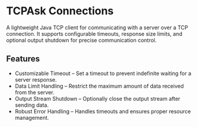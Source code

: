 # TCPAsk Connections 

A lightweight Java TCP client for communicating with a server over a TCP connection. It supports configurable timeouts, response size limits, and optional output shutdown for precise communication control.

## Features
- Customizable Timeout – Set a timeout to prevent indefinite waiting for a server response.
- Data Limit Handling – Restrict the maximum amount of data received from the server.
- Output Stream Shutdown – Optionally close the output stream after sending data.
- Robust Error Handling – Handles timeouts and ensures proper resource management.
